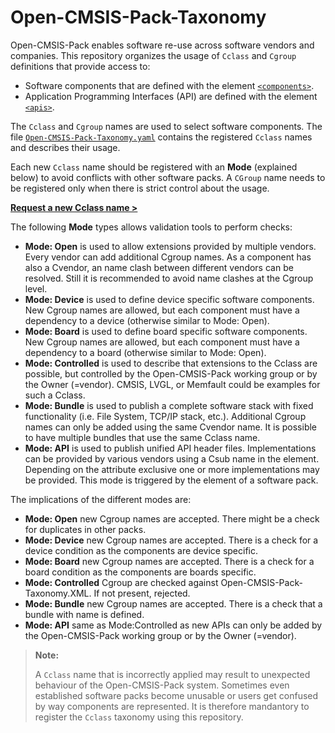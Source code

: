 # Open-CMSIS-Pack-Taxonomy

Open-CMSIS-Pack enables software re-use across software vendors and companies. This repository organizes the usage of `Cclass` and `Cgroup` definitions that provide access to:

- Software components that are defined with the element [`<components>`](https://open-cmsis-pack.github.io/Open-CMSIS-Pack-Spec/main/html/pdsc_components_pg.html).
- Application Programming Interfaces (API) are defined with the element [`<apis>`](https://open-cmsis-pack.github.io/Open-CMSIS-Pack-Spec/main/html/pdsc_apis_pg.html).

The `Cclass` and `Cgroup` names are used to select software components. The file [`Open-CMSIS-Pack-Taxonomy.yaml`](https://github.com/Open-CMSIS-Pack/Open-CMSIS-Pack-Taxonomy/blob/main/Open-CMSIS-Pack-Taxonomy.yaml) contains the registered `Cclass` names and describes their usage.

Each new `Cclass` name should be registered with an **Mode** (explained below) to avoid conflicts with other software packs.  A `CGroup` name needs to be registered only when there is strict control about the usage.

[**Request a new Cclass name >**](./issues/new?assignees=&labels=new+Cclass&projects=&template=cclass_request.yml&title=%5BCclass+Request%3A%5D+Cclass+%3D+)

The following **Mode** types allows validation tools to perform checks:

- **Mode: Open** is used to allow extensions provided by multiple vendors. Every vendor can add additional Cgroup names. As a component has also a Cvendor, an name clash between different vendors can be resolved. Still it is recommended to avoid name clashes at the Cgroup level.
- **Mode: Device** is used to define device specific software components. New Cgroup names are allowed, but each component must have a dependency to a device (otherwise similar to Mode: Open).
- **Mode: Board** is used to define board specific software components. New Cgroup names are allowed, but each component must have a dependency to a board (otherwise similar to Mode: Open).
- **Mode: Controlled** is used to describe that extensions to the Cclass are possible, but controlled by the Open-CMSIS-Pack working group or by the Owner (=vendor). CMSIS, LVGL, or Memfault could be examples for such a Cclass.
- **Mode: Bundle** is used to publish a complete software stack with fixed functionality (i.e. File System, TCP/IP stack, etc.). Additional Cgroup names can only be added using the same Cvendor name. It is possible to have multiple bundles that use the same Cclass name.
- **Mode: API** is used to publish unified API header files. Implementations can be provided by various vendors using a Csub name in the element. Depending on the attribute exclusive one or more implementations may be provided. This mode is triggered by the element <apis> of a software pack.

The implications of the different modes are:
- **Mode: Open** new Cgroup names are accepted. There might be a check for duplicates in other packs.
- **Mode: Device** new Cgroup names are accepted. There is a check for a device condition as the components are device specific.
- **Mode: Board** new Cgroup names are accepted. There is a check for a board condition as the components are boards specific.
- **Mode: Controlled** Cgroup are checked against Open-CMSIS-Pack-Taxonomy.XML. If not present, rejected.
- **Mode: Bundle** new Cgroup names are accepted. There is a check that a bundle with name is defined.
- **Mode: API** same as Mode:Controlled as new APIs can only be added by the Open-CMSIS-Pack working group or by the Owner (=vendor).

> **Note:**
>
> A `Cclass` name that is incorrectly applied may result to unexpected behaviour of the Open-CMSIS-Pack system. Sometimes even established software packs become unusable or users get confused by way components are represented. It is therefore mandantory to register the `Cclass` taxonomy using this repository.
